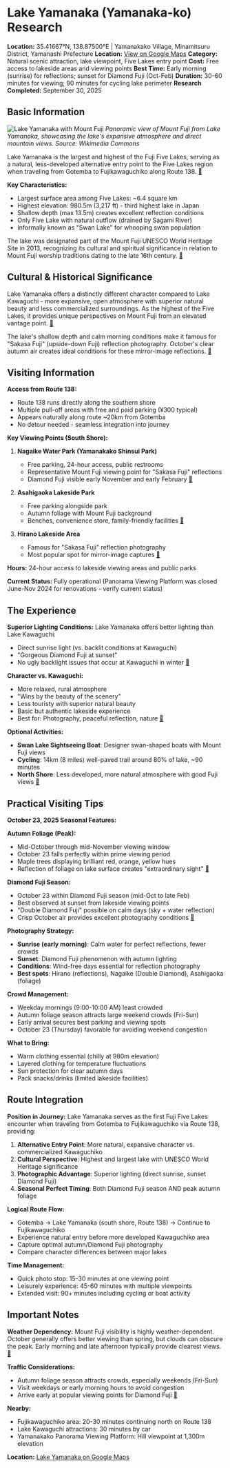 # Lake Yamanaka (Yamanaka-ko) Research

**Location:** 35.41667°N, 138.87500°E | Yamanakako Village, Minamitsuru District, Yamanashi Prefecture
**Location:** [View on Google Maps](https://maps.google.com/maps?q=35.4106457,138.8611439)
**Category:** Natural scenic attraction, lake viewpoint, Five Lakes entry point
**Cost:** Free access to lakeside areas and viewing points
**Best Time:** Early morning (sunrise) for reflections; sunset for Diamond Fuji (Oct-Feb)
**Duration:** 30-60 minutes for viewing; 90 minutes for cycling lake perimeter
**Research Completed:** September 30, 2025

## Basic Information

![Lake Yamanaka with Mount Fuji](https://upload.wikimedia.org/wikipedia/commons/6/6f/Mount_Fuji_and_Lake_Yamanaka.JPG)
*Panoramic view of Mount Fuji from Lake Yamanaka, showcasing the lake's expansive atmosphere and direct mountain views. Source: Wikimedia Commons*

Lake Yamanaka is the largest and highest of the Fuji Five Lakes, serving as a natural, less-developed alternative entry point to the Five Lakes region when traveling from Gotemba to Fujikawaguchiko along Route 138. [🔗](https://en.wikipedia.org/wiki/Lake_Yamanaka)

**Key Characteristics:**
- Largest surface area among Five Lakes: ~6.4 square km
- Highest elevation: 980.5m (3,217 ft) - third highest lake in Japan
- Shallow depth (max 13.5m) creates excellent reflection conditions
- Only Five Lake with natural outflow (drained by Sagami River)
- Informally known as "Swan Lake" for whooping swan population

The lake was designated part of the Mount Fuji UNESCO World Heritage Site in 2013, recognizing its cultural and spiritual significance in relation to Mount Fuji worship traditions dating to the late 16th century. [🔗](https://whc.unesco.org/en/list/1418/)

## Cultural & Historical Significance

Lake Yamanaka offers a distinctly different character compared to Lake Kawaguchi - more expansive, open atmosphere with superior natural beauty and less commercialized surroundings. As the highest of the Five Lakes, it provides unique perspectives on Mount Fuji from an elevated vantage point. [🔗](https://japanstartshere.com/2025/01/27/yamanakako-vs-kawaguchiko/)

The lake's shallow depth and calm morning conditions make it famous for "Sakasa Fuji" (upside-down Fuji) reflection photography. October's clear autumn air creates ideal conditions for these mirror-image reflections. [🔗](https://yugakurita.com/blog/2020/01/05/yamanakako/)

## Visiting Information

**Access from Route 138:**
- Route 138 runs directly along the southern shore
- Multiple pull-off areas with free and paid parking (¥300 typical)
- Appears naturally along route ~20km from Gotemba
- No detour needed - seamless integration into journey

**Key Viewing Points (South Shore):**

1. **Nagaike Water Park (Yamanakako Shinsui Park)**
   - Free parking, 24-hour access, public restrooms
   - Representative Mount Fuji viewing point for "Sakasa Fuji" reflections
   - Diamond Fuji visible early November and early February
   [🔗](https://japantravel.navitime.com/en/area/jp/spot/02301-4300069/)

2. **Asahigaoka Lakeside Park**
   - Free parking alongside park
   - Autumn foliage with Mount Fuji background
   - Benches, convenience store, family-friendly facilities
   [🔗](https://matcha-jp.com/en/21838)

3. **Hirano Lakeside Area**
   - Famous for "Sakasa Fuji" reflection photography
   - Most popular spot for mirror-image captures
   [🔗](https://yugakurita.com/blog/2020/01/05/yamanakako/)

**Hours:** 24-hour access to lakeside viewing areas and public parks

**Current Status:** Fully operational (Panorama Viewing Platform was closed June-Nov 2024 for renovations - verify current status)

## The Experience

**Superior Lighting Conditions:**
Lake Yamanaka offers better lighting than Lake Kawaguchi:
- Direct sunrise light (vs. backlit conditions at Kawaguchi)
- "Gorgeous Diamond Fuji at sunset"
- No ugly backlight issues that occur at Kawaguchi in winter
[🔗](https://japanstartshere.com/2025/01/27/yamanakako-vs-kawaguchiko/)

**Character vs. Kawaguchi:**
- More relaxed, rural atmosphere
- "Wins by the beauty of the scenery"
- Less touristy with superior natural beauty
- Basic but authentic lakeside experience
- Best for: Photography, peaceful reflection, nature
[🔗](https://www.japan-guide.com/e/e6908.html)

**Optional Activities:**
- **Swan Lake Sightseeing Boat**: Designer swan-shaped boats with Mount Fuji views
- **Cycling**: 14km (8 miles) well-paved trail around 80% of lake, ~90 minutes
- **North Shore**: Less developed, more natural atmosphere with good Fuji views
[🔗](https://www.alltrails.com/trail/japan/yamanashi/lake-yamanaka-loop)

## Practical Visiting Tips

**October 23, 2025 Seasonal Features:**

**Autumn Foliage (Peak):**
- Mid-October through mid-November viewing window
- October 23 falls perfectly within prime viewing period
- Maple trees displaying brilliant red, orange, yellow hues
- Reflection of foliage on lake surface creates "extraordinary sight"
[🔗](https://matcha-jp.com/en/21838)

**Diamond Fuji Season:**
- October 23 within Diamond Fuji season (mid-Oct to late Feb)
- Best observed at sunset from lakeside viewing points
- "Double Diamond Fuji" possible on calm days (sky + water reflection)
- Crisp October air provides excellent photography conditions
[🔗](https://www.yamanashi-kankou.jp/english/explore-by-area/fujisan-fujigoko/diamond-fuji-lake-yamanakako.html)

**Photography Strategy:**
- **Sunrise (early morning)**: Calm water for perfect reflections, fewer crowds
- **Sunset**: Diamond Fuji phenomenon with autumn lighting
- **Conditions**: Wind-free days essential for reflection photography
- **Best spots**: Hirano (reflections), Nagaike (Double Diamond), Asahigaoka (foliage)

**Crowd Management:**
- Weekday mornings (9:00-10:00 AM) least crowded
- Autumn foliage season attracts large weekend crowds (Fri-Sun)
- Early arrival secures best parking and viewing spots
- October 23 (Thursday) favorable for avoiding weekend congestion

**What to Bring:**
- Warm clothing essential (chilly at 980m elevation)
- Layered clothing for temperature fluctuations
- Sun protection for clear autumn days
- Pack snacks/drinks (limited lakeside facilities)

## Route Integration

**Position in Journey:**
Lake Yamanaka serves as the first Fuji Five Lakes encounter when traveling from Gotemba to Fujikawaguchiko via Route 138, providing:

1. **Alternative Entry Point**: More natural, expansive character vs. commercialized Kawaguchiko
2. **Cultural Perspective**: Highest and largest lake with UNESCO World Heritage significance
3. **Photographic Advantage**: Superior lighting (direct sunrise, sunset Diamond Fuji)
4. **Seasonal Perfect Timing**: Both Diamond Fuji season AND peak autumn foliage

**Logical Route Flow:**
- Gotemba → Lake Yamanaka (south shore, Route 138) → Continue to Fujikawaguchiko
- Experience natural entry before more developed Kawaguchiko area
- Capture optimal autumn/Diamond Fuji photography
- Compare character differences between major lakes

**Time Management:**
- Quick photo stop: 15-30 minutes at one viewing point
- Leisurely experience: 45-60 minutes with multiple viewpoints
- Extended visit: 90+ minutes including cycling or boat activity

## Important Notes

**Weather Dependency:**
Mount Fuji visibility is highly weather-dependent. October generally offers better viewing than spring, but clouds can obscure the peak. Early morning and late afternoon typically provide clearest views. [🔗](https://www.klook.com/blog/gotemba-premium-outlets-japan/)

**Traffic Considerations:**
- Autumn foliage season attracts crowds, especially weekends (Fri-Sun)
- Visit weekdays or early morning hours to avoid congestion
- Arrive early at popular viewing points for Diamond Fuji
[🔗](https://matcha-jp.com/en/21838)

**Nearby:**
- Fujikawaguchiko area: 20-30 minutes continuing north on Route 138
- Lake Kawaguchi attractions: 30 minutes by car
- Yamanakako Panorama Viewing Platform: Hill viewpoint at 1,300m elevation

**Location:** [Lake Yamanaka on Google Maps](https://www.google.com/maps/place/35.41667,138.87500)
